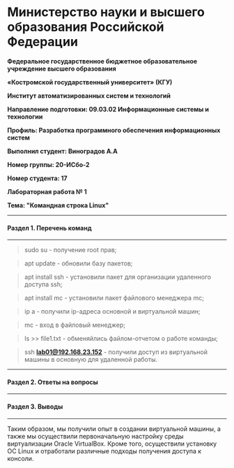 # **Министерство науки и высшего образования Российской Федерации**

**Федеральное государственное бюджетное образовательное учреждение высшего образования**

**«Костромской государственный университет» (КГУ)**

**Институт автоматизированных систем и технологий**

**Направление подготовки: 09.03.02 Информационные системы и технологии**

**Профиль: Разработка программного обеспечения информационных систем**

**Выполнил студент: Виноградов А.А**

**Номер группы: 20-ИCбо-2**

**Номер студента: 17**

**Лабораторная работа № 1** 

**Тема: "Командная строка Linux"**

---

#### Раздел 1. Перечень команд

---

> sudo su - получение root прав;

> apt update - обновили базу пакетов;

> apt install ssh - установили пакет для организации удаленного доступа ssh;

> apt install mc - установили пакет файлового менеджера mc;

> ip a - получили ip-адреса основной и виртуальной машин;

> mc - вход в файловый менеджер;

> ls >> file1.txt - обменяйлись файлом-отчетом о работе команды;

> ssh **lab01@192.168.23.152** - получили доступ из виртуальной машины в основную для удаленной работы.

---

#### Раздел 2. Ответы на вопросы

---

#### Раздел 3. Выводы

---

Таким образом, мы получили опыт в создании виртуальной машины, а также мы осуществили первоначальную настройку среды
виртуализации Oracle VirtualBox.
Кроме того, осуществили установку ОС Linux и отработали различные подходы получения доступа к
консоли. 
